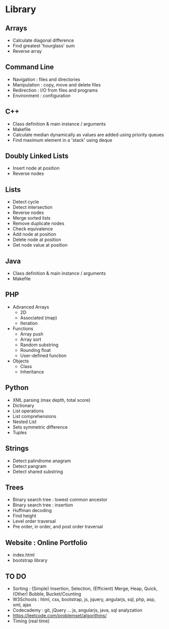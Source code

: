 # Library

## Arrays
- Calculate diagonal difference
- Find greatest 'hourglass' sum
- Reverse array

## Command Line
- Navigation : files and directories
- Manipulation : copy, move and delete files
- Redirection : I/O from files and programs
- Environment : configuration

## C++
- Class definition & main instance / arguments
- Makefile
- Calculate median dynamically as values are added using priority queues
- Find maximum element in a 'stack' using deque

## Doubly Linked Lists
- Insert node at position
- Reverse nodes

## Lists
- Detect cycle
- Detect intersection
- Reverse nodes
- Merge sorted lists
- Remove duplicate nodes
- Check equivalence
- Add node at position
- Delete node at position
- Get node value at position

## Java
- Class definition & main instance / arguments
- Makefile

## PHP
- Advanced Arrays
  - 2D
  - Associated (map)
  - Iteration
- Functions
  - Array push
  - Array sort
  - Random substring
  - Rounding float
  - User-defined function
- Objects
  - Class
  - Inheritance

## Python
- XML parsing (max depth, total score)
- Dictionary
- List operations
- List comprehensions
- Nested List
- Sets symmetric difference
- Tuples

## Strings
- Detect palindrome anagram
- Detect pangram
- Detect shared substring

## Trees
- Binary search tree : lowest  common ancestor
- Binary search tree : insertion
- Huffman decoding
- Find height
- Level order traversal
- Pre order, in order, and post order traversal

## Website : Online Portfolio
- index.html
- bootstrap library

## TO DO
- Sorting : (Simple) Insertion, Selection, (Efficient) Merge, Heap, Quick, (Other) Bubble, Bucket/Counting
- W3Schools : html, css, bootstrap, js, jquery, angularjs, sql, php, asp, xml, ajax
- Codecademy : git, jQuery ... js, angularjs, java, sql analyzation
- https://leetcode.com/problemset/algorithms/
- Timing (real time)
